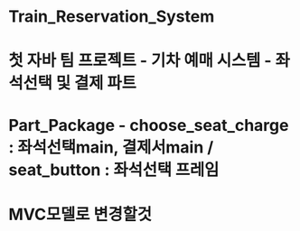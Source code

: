 # Train_Reservation_System
# 첫 자바 팀 프로젝트 - 기차 예매 시스템 - 좌석선택 및 결제 파트
# Part_Package - choose_seat_charge : 좌석선택main, 결제서main / seat_button : 좌석선택 프레임
# MVC모델로 변경할것
